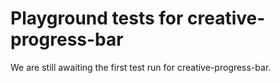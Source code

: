 # Playground tests for creative-progress-bar
We are still awaiting the first test run for creative-progress-bar.
